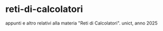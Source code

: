 # reti-di-calcolatori
appunti e altro relativi alla materia "Reti di Calcolatori". unict, anno 2025
